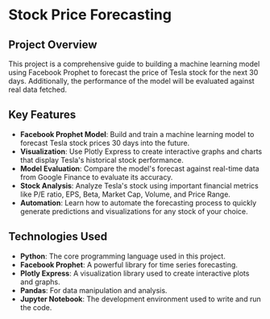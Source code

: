 # Stock Price Forecasting

## Project Overview

This project is a comprehensive guide to building a machine learning model using Facebook Prophet to forecast the price of Tesla stock for the next 30 days. Additionally, the performance of the model will be evaluated against real data fetched.

## Key Features

- **Facebook Prophet Model**: Build and train a machine learning model to forecast Tesla stock prices 30 days into the future.
- **Visualization**: Use Plotly Express to create interactive graphs and charts that display Tesla's historical stock performance.
- **Model Evaluation**: Compare the model's forecast against real-time data from Google Finance to evaluate its accuracy.
- **Stock Analysis**: Analyze Tesla's stock using important financial metrics like P/E ratio, EPS, Beta, Market Cap, Volume, and Price Range.
- **Automation**: Learn how to automate the forecasting process to quickly generate predictions and visualizations for any stock of your choice.

## Technologies Used

- **Python**: The core programming language used in this project.
- **Facebook Prophet**: A powerful library for time series forecasting.
- **Plotly Express**: A visualization library used to create interactive plots and graphs.
- **Pandas**: For data manipulation and analysis.
- **Jupyter Notebook**: The development environment used to write and run the code.
